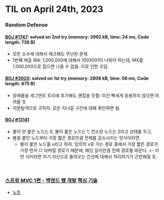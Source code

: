 # **TIL on April 24th, 2023**

### Random Defense
#### [BOJ #1747](../../../Problem%20Solving/boj/random%20defense/1747-04-24-2023.cpp): solved on 2nd try (memory: 3992 kB, time: 24 ms, Code length: 736 B)
* 모든 소수에 대해서 체크해도 무난한 문제.
* 1번째 제출 WA: 1,000,000에 대해서 1003001이 나와야 하는데, MX를 1,000,000으로 잡으면 나올 수 없음. 이로 인한 오답.

#### [BOJ #3020](../../../Problem%20Solving/boj/random%20defense/3020-04-24-2023.cpp): solved on 1st try (memory: 2808 kB, time: 56 ms, Code length: 675 B)
* 장애물을 세그먼트 트리에 추가해도 괜찮을 듯함: 이건 빡세게 응용하지 않으면 어려울 듯
* 이분탐색으로 구하자. 모든 지나갈 구간에 대해 확인하면 됨.

#### [BOJ #13141](../../../Problem%20Solving/boj/random%20defense/13141-04-24-2023.cpp)
* 불이 안 붙은 노드는 0, 불이 붙은 노드는 1, 전소된 노드는 2라고 상태를 두고, 
* 불을 붙인 노드부터 가장 짧은 경로만큼 전체를 감소시키는 방식이라면.
  - 불이 붙은 노드를 u라고 하자. 임의의 v로 가는 경로 중에서 가장 짧은 경로가 가장 먼저 다 타버릴 경로기 때문에, 해당 길이만큼 전체 경로를 태운다. <- 이런 식이라면 자기 자신으로 돌아오는 간선에 대해서 처리하기가 곤란해질 듯.

<br>

### [스프링 MVC 1편 - 백엔드 웹 개발 핵심 기술](https://www.inflearn.com/course/%EC%8A%A4%ED%94%84%EB%A7%81-mvc-1)
* [노트](../../../Library%20and%20Framework/spring/spring-lecture-03.md)
